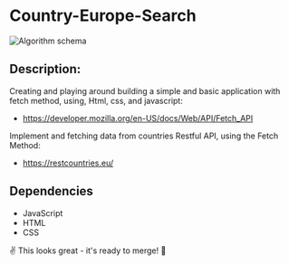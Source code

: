 # Country-Europe-Search

![Algorithm schema](./header.png)

## Description:
Creating and playing around building a simple and basic application 
with fetch method, using, Html, css, and javascript:
* https://developer.mozilla.org/en-US/docs/Web/API/Fetch_API

Implement and fetching data from countries Restful API, 
using the Fetch Method: 
* https://restcountries.eu/

## Dependencies
* JavaScript
* HTML
* CSS


:v: This looks great - it's ready to merge! :eyes:



